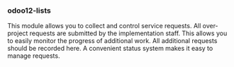 ### odoo12-lists
This module allows you to collect and control service requests. All over-project requests are submitted by the implementation staff.  This allows you to easily monitor the progress of additional work. All additional requests should be recorded here. A convenient status system makes it easy to manage requests.
